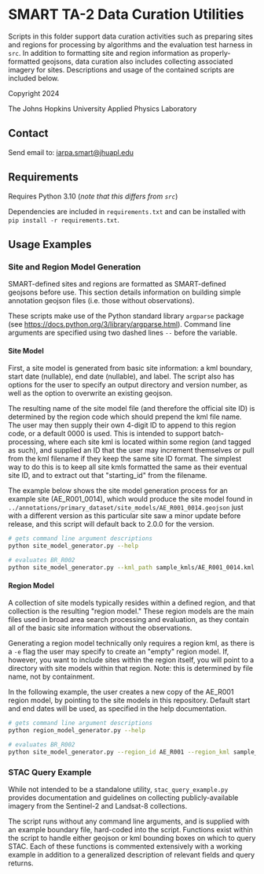 # SMART TA-2 Data Curation Utilities

Scripts in this folder support data curation activities such as preparing sites and regions for processing by algorithms and the evaluation test harness in `src`. In addition to formatting site and region information as properly-formatted geojsons, data curation also includes collecting associated imagery for sites. Descriptions and usage of the contained scripts are included below.

Copyright 2024

The Johns Hopkins University Applied Physics Laboratory

## Contact

Send email to: iarpa.smart@jhuapl.edu

## Requirements

Requires Python 3.10 (*note that this differs from `src`*)

Dependencies are included in `requirements.txt` and can be installed with `pip install -r requirements.txt`.

## Usage Examples

### Site and Region Model Generation

SMART-defined sites and regions are formatted as SMART-defined geojsons before use. This section details information on building simple annotation geojson files (i.e. those without observations).

These scripts make use of the Python standard library `argparse` package (see https://docs.python.org/3/library/argparse.html). Command line arguments are specified using two dashed lines `--` before the variable. 

#### Site Model

First, a site model is generated from basic site information: a kml boundary, start date (nullable), end date (nullable), and label. The script also has options for the user to specify an output directory and version number, as well as the option to overwrite an existing geojson.

The resulting name of the site model file (and therefore the official site ID) is determined by the region code which should prepend the kml file name. The user may then supply their own 4-digit ID to append to this region code, or a default 0000 is used. This is intended to support batch-processing, where each site kml is located within some region (and tagged as such), and supplied an ID that the user may increment themselves or pull from the kml filename if they keep the same site ID format. The simplest way to do this is to keep all site kmls formatted the same as their eventual site ID, and to extract out that "starting_id" from the filename.

The example below shows the site model generation process for an example site (AE_R001_0014), which would produce the site model found in `../annotations/primary_dataset/site_models/AE_R001_0014.geojson` just with a different version as this particular site saw a minor update before release, and this script will default back to 2.0.0 for the version.

```bash
# gets command line argument descriptions
python site_model_generator.py --help

# evaluates BR_R002
python site_model_generator.py --kml_path sample_kmls/AE_R001_0014.kml --starting_id 0014 --label positive_pending --start_date 2021-02-01 --end_date 2022-08-26
```

#### Region Model

A collection of site models typically resides within a defined region, and that collection is the resulting "region model." These region models are the main files used in broad area search processing and evaluation, as they contain all of the basic site information without the observations.

Generating a region model technically only requires a region kml, as there is a `-e` flag the user may specify to create an "empty" region model. If, however, you want to include sites within the region itself, you will point to a directory with site models within that region. Note: this is determined by file name, not by containment.

In the following example, the user creates a new copy of the AE_R001 region model, by pointing to the site models in this repository. Default start and end dates will be used, as specified in the help documentation.

```bash
# gets command line argument descriptions
python region_model_generator.py --help

# evaluates BR_R002
python site_model_generator.py --region_id AE_R001 --region_kml sample_kmls/AE_R001.kml --geojson_dir ../annotations/primary_dataset/site_models
```

### STAC Query Example

While not intended to be a standalone utility, `stac_query_example.py` provides documentation and guidelines on collecting publicly-available imagery from the Sentinel-2 and Landsat-8 collections.

The script runs without any command line arguments, and is supplied with an example boundary file, hard-coded into the script. Functions exist within the script to handle either geojson or kml bounding boxes on which to query STAC. Each of these functions is commented extensively with a working example in addition to a generalized description of relevant fields and query returns.

